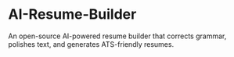 # AI-Resume-Builder
An open-source AI-powered resume builder that corrects grammar, polishes text, and generates ATS-friendly resumes.
